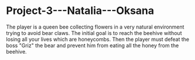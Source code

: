 # Project-3---Natalia---Oksana
The player is a queen bee collecting flowers in a very natural environment trying to avoid bear claws. The initial goal is to reach the beehive without losing all your lives which are honeycombs. Then the player must defeat the boss "Griz" the bear and prevent him from eating all the honey from the beehive.
